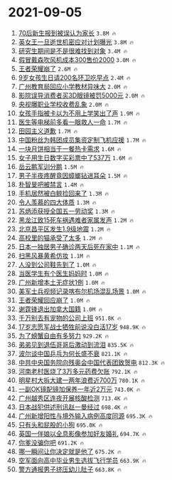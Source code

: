 # 2021-09-05

1. [70后新生报到被误认为家长](https://s.weibo.com/weibo?q=%2370%E5%90%8E%E6%96%B0%E7%94%9F%E6%8A%A5%E5%88%B0%E8%A2%AB%E8%AF%AF%E8%AE%A4%E4%B8%BA%E5%AE%B6%E9%95%BF%23&Refer=top) `3.8M 🔥`
1. [英女王一旦逝世机密应对计划曝光](https://s.weibo.com/weibo?q=%23%E8%8B%B1%E5%A5%B3%E7%8E%8B%E4%B8%80%E6%97%A6%E9%80%9D%E4%B8%96%E6%9C%BA%E5%AF%86%E5%BA%94%E5%AF%B9%E8%AE%A1%E5%88%92%E6%9B%9D%E5%85%89%23&Refer=top) `3.8M 🔥`
1. [研究生期间是不是很难找到对象](https://s.weibo.com/weibo?q=%23%E7%A0%94%E7%A9%B6%E7%94%9F%E6%9C%9F%E9%97%B4%E6%98%AF%E4%B8%8D%E6%98%AF%E5%BE%88%E9%9A%BE%E6%89%BE%E5%88%B0%E5%AF%B9%E8%B1%A1%23&Refer=top) `3.4M 🔥`
1. [假冒戴森吹风机成本300售价2000](https://s.weibo.com/weibo?q=%23%E5%81%87%E5%86%92%E6%88%B4%E6%A3%AE%E5%90%B9%E9%A3%8E%E6%9C%BA%E6%88%90%E6%9C%AC300%E5%94%AE%E4%BB%B72000%23&Refer=top) `3.0M 🔥`
1. [王者荣耀崩了](https://s.weibo.com/weibo?q=%23%E7%8E%8B%E8%80%85%E8%8D%A3%E8%80%80%E5%B4%A9%E4%BA%86%23&Refer=top) `2.6M 🔥`
1. [9岁女孩生日请200名环卫吃早点](https://s.weibo.com/weibo?q=%239%E5%B2%81%E5%A5%B3%E5%AD%A9%E7%94%9F%E6%97%A5%E8%AF%B7200%E5%90%8D%E7%8E%AF%E5%8D%AB%E5%90%83%E6%97%A9%E7%82%B9%23&Refer=top) `2.4M 🔥`
1. [广州教育局回应小学教材异味大](https://s.weibo.com/weibo?q=%23%E5%B9%BF%E5%B7%9E%E6%95%99%E8%82%B2%E5%B1%80%E5%9B%9E%E5%BA%94%E5%B0%8F%E5%AD%A6%E6%95%99%E6%9D%90%E5%BC%82%E5%91%B3%E5%A4%A7%23&Refer=top) `2.0M 🔥`
1. [影院误导消费者买3D眼镜被罚5000元](https://s.weibo.com/weibo?q=%23%E5%BD%B1%E9%99%A2%E8%AF%AF%E5%AF%BC%E6%B6%88%E8%B4%B9%E8%80%85%E4%B9%B03D%E7%9C%BC%E9%95%9C%E8%A2%AB%E7%BD%9A5000%E5%85%83%23&Refer=top) `2.0M 🔥`
1. [央视曝职业学校收费乱象](https://s.weibo.com/weibo?q=%23%E5%A4%AE%E8%A7%86%E6%9B%9D%E8%81%8C%E4%B8%9A%E5%AD%A6%E6%A0%A1%E6%94%B6%E8%B4%B9%E4%B9%B1%E8%B1%A1%23&Refer=top) `2.0M 🔥`
1. [女孩手指被卡以为不用上学笑出了声](https://s.weibo.com/weibo?q=%23%E5%A5%B3%E5%AD%A9%E6%89%8B%E6%8C%87%E8%A2%AB%E5%8D%A1%E4%BB%A5%E4%B8%BA%E4%B8%8D%E7%94%A8%E4%B8%8A%E5%AD%A6%E7%AC%91%E5%87%BA%E4%BA%86%E5%A3%B0%23&Refer=top) `1.9M 🔥`
1. [医生等电梯前多看一眼救人一命](https://s.weibo.com/weibo?q=%23%E5%8C%BB%E7%94%9F%E7%AD%89%E7%94%B5%E6%A2%AF%E5%89%8D%E5%A4%9A%E7%9C%8B%E4%B8%80%E7%9C%BC%E6%95%91%E4%BA%BA%E4%B8%80%E5%91%BD%23&Refer=top) `1.7M 🔥`
1. [田园主义道歉](https://s.weibo.com/weibo?q=%23%E7%94%B0%E5%9B%AD%E4%B8%BB%E4%B9%89%E9%81%93%E6%AD%89%23&Refer=top) `1.7M 🔥`
1. [中国粉丝为韩团成员集资定制飞机应援](https://s.weibo.com/weibo?q=%23%E4%B8%AD%E5%9B%BD%E7%B2%89%E4%B8%9D%E4%B8%BA%E9%9F%A9%E5%9B%A2%E6%88%90%E5%91%98%E9%9B%86%E8%B5%84%E5%AE%9A%E5%88%B6%E9%A3%9E%E6%9C%BA%E5%BA%94%E6%8F%B4%23&Refer=top) `1.7M 🔥`
1. [一块月饼相当于一餐热卡需求](https://s.weibo.com/weibo?q=%23%E4%B8%80%E5%9D%97%E6%9C%88%E9%A5%BC%E7%9B%B8%E5%BD%93%E4%BA%8E%E4%B8%80%E9%A4%90%E7%83%AD%E5%8D%A1%E9%9C%80%E6%B1%82%23&Refer=top) `1.6M 🔥`
1. [女子用生日数字买彩票中了537万](https://s.weibo.com/weibo?q=%23%E5%A5%B3%E5%AD%90%E7%94%A8%E7%94%9F%E6%97%A5%E6%95%B0%E5%AD%97%E4%B9%B0%E5%BD%A9%E7%A5%A8%E4%B8%AD%E4%BA%86537%E4%B8%87%23&Refer=top) `1.6M 🔥`
1. [岳云鹏军训分鹏](https://s.weibo.com/weibo?q=%23%E5%B2%B3%E4%BA%91%E9%B9%8F%E5%86%9B%E8%AE%AD%E5%88%86%E9%B9%8F%23&Refer=top) `1.5M 🔥`
1. [男子半夜疼醒竟因蟑螂钻进耳朵](https://s.weibo.com/weibo?q=%23%E7%94%B7%E5%AD%90%E5%8D%8A%E5%A4%9C%E7%96%BC%E9%86%92%E7%AB%9F%E5%9B%A0%E8%9F%91%E8%9E%82%E9%92%BB%E8%BF%9B%E8%80%B3%E6%9C%B5%23&Refer=top) `1.5M 🔥`
1. [朴智旻吧被禁言](https://s.weibo.com/weibo?q=%23%E6%9C%B4%E6%99%BA%E6%97%BB%E5%90%A7%E8%A2%AB%E7%A6%81%E8%A8%80%23&Refer=top) `1.4M 🔥`
1. [手机居然被白鲸捡回来了](https://s.weibo.com/weibo?q=%23%E6%89%8B%E6%9C%BA%E5%B1%85%E7%84%B6%E8%A2%AB%E7%99%BD%E9%B2%B8%E6%8D%A1%E5%9B%9E%E6%9D%A5%E4%BA%86%23&Refer=top) `1.3M 🔥`
1. [令人羡慕的四大体质](https://s.weibo.com/weibo?q=%23%E4%BB%A4%E4%BA%BA%E7%BE%A1%E6%85%95%E7%9A%84%E5%9B%9B%E5%A4%A7%E4%BD%93%E8%B4%A8%23&Refer=top) `1.3M 🔥`
1. [苏炳添获授全国五一劳动奖](https://s.weibo.com/weibo?q=%23%E8%8B%8F%E7%82%B3%E6%B7%BB%E8%8E%B7%E6%8E%88%E5%85%A8%E5%9B%BD%E4%BA%94%E4%B8%80%E5%8A%B3%E5%8A%A8%E5%A5%96%23&Refer=top) `1.3M 🔥`
1. [黑龙江致15死车祸遇难者家属发声](https://s.weibo.com/weibo?q=%23%E9%BB%91%E9%BE%99%E6%B1%9F%E8%87%B415%E6%AD%BB%E8%BD%A6%E7%A5%B8%E9%81%87%E9%9A%BE%E8%80%85%E5%AE%B6%E5%B1%9E%E5%8F%91%E5%A3%B0%23&Refer=top) `1.2M 🔥`
1. [北京昌平区发生1.9级地震](https://s.weibo.com/weibo?q=%23%E5%8C%97%E4%BA%AC%E6%98%8C%E5%B9%B3%E5%8C%BA%E5%8F%91%E7%94%9F1.9%E7%BA%A7%E5%9C%B0%E9%9C%87%23&Refer=top) `1.2M 🔥`
1. [高校里的猫承受了太多](https://s.weibo.com/weibo?q=%23%E9%AB%98%E6%A0%A1%E9%87%8C%E7%9A%84%E7%8C%AB%E6%89%BF%E5%8F%97%E4%BA%86%E5%A4%AA%E5%A4%9A%23&Refer=top) `1.2M 🔥`
1. [日本一独居男子确诊两天后死在家中](https://s.weibo.com/weibo?q=%23%E6%97%A5%E6%9C%AC%E4%B8%80%E7%8B%AC%E5%B1%85%E7%94%B7%E5%AD%90%E7%A1%AE%E8%AF%8A%E4%B8%A4%E5%A4%A9%E5%90%8E%E6%AD%BB%E5%9C%A8%E5%AE%B6%E4%B8%AD%23&Refer=top) `1.1M 🔥`
1. [扫黑风暴黄希仿妆](https://s.weibo.com/weibo?q=%23%E6%89%AB%E9%BB%91%E9%A3%8E%E6%9A%B4%E9%BB%84%E5%B8%8C%E4%BB%BF%E5%A6%86%23&Refer=top) `1.1M 🔥`
1. [人没到公司鞋先到了](https://s.weibo.com/weibo?q=%23%E4%BA%BA%E6%B2%A1%E5%88%B0%E5%85%AC%E5%8F%B8%E9%9E%8B%E5%85%88%E5%88%B0%E4%BA%86%23&Refer=top) `1.0M 🔥`
1. [当医学生有个医生妈妈时](https://s.weibo.com/weibo?q=%23%E5%BD%93%E5%8C%BB%E5%AD%A6%E7%94%9F%E6%9C%89%E4%B8%AA%E5%8C%BB%E7%94%9F%E5%A6%88%E5%A6%88%E6%97%B6%23&Refer=top) `1.0M 🔥`
1. [广州新增本土无症状1例](https://s.weibo.com/weibo?q=%23%E5%B9%BF%E5%B7%9E%E6%96%B0%E5%A2%9E%E6%9C%AC%E5%9C%9F%E6%97%A0%E7%97%87%E7%8A%B61%E4%BE%8B%23&Refer=top) `1.0M 🔥`
1. [美军士兵视频记录喀布尔机场混乱场景](https://s.weibo.com/weibo?q=%23%E7%BE%8E%E5%86%9B%E5%A3%AB%E5%85%B5%E8%A7%86%E9%A2%91%E8%AE%B0%E5%BD%95%E5%96%80%E5%B8%83%E5%B0%94%E6%9C%BA%E5%9C%BA%E6%B7%B7%E4%B9%B1%E5%9C%BA%E6%99%AF%23&Refer=top) `1.0M 🔥`
1. [王者荣耀回应崩了](https://s.weibo.com/weibo?q=%23%E7%8E%8B%E8%80%85%E8%8D%A3%E8%80%80%E5%9B%9E%E5%BA%94%E5%B4%A9%E4%BA%86%23&Refer=top) `1.0M 🔥`
1. [谢霆锋退出加拿大国籍](https://s.weibo.com/weibo?q=%23%E8%B0%A2%E9%9C%86%E9%94%8B%E9%80%80%E5%87%BA%E5%8A%A0%E6%8B%BF%E5%A4%A7%E5%9B%BD%E7%B1%8D%23&Refer=top) `1.0M 🔥`
1. [千万别去有宠物的公司上班](https://s.weibo.com/weibo?q=%23%E5%8D%83%E4%B8%87%E5%88%AB%E5%8E%BB%E6%9C%89%E5%AE%A0%E7%89%A9%E7%9A%84%E5%85%AC%E5%8F%B8%E4%B8%8A%E7%8F%AD%23&Refer=top) `951.8K 🔥`
1. [17岁志愿军战士牺牲前说没白活17岁](https://s.weibo.com/weibo?q=%2317%E5%B2%81%E5%BF%97%E6%84%BF%E5%86%9B%E6%88%98%E5%A3%AB%E7%89%BA%E7%89%B2%E5%89%8D%E8%AF%B4%E6%B2%A1%E7%99%BD%E6%B4%BB17%E5%B2%81%23&Refer=top) `948.9K 🔥`
1. [为了螃蟹自由有多努力](https://s.weibo.com/weibo?q=%23%E4%B8%BA%E4%BA%86%E8%9E%83%E8%9F%B9%E8%87%AA%E7%94%B1%E6%9C%89%E5%A4%9A%E5%8A%AA%E5%8A%9B%23&Refer=top) `929.2K 🔥`
1. [弟弟见到退伍哥哥后激动到流泪](https://s.weibo.com/weibo?q=%23%E5%BC%9F%E5%BC%9F%E8%A7%81%E5%88%B0%E9%80%80%E4%BC%8D%E5%93%A5%E5%93%A5%E5%90%8E%E6%BF%80%E5%8A%A8%E5%88%B0%E6%B5%81%E6%B3%AA%23&Refer=top) `835.5K 🔥`
1. [波尔谈中国乒乓为何长盛不衰](https://s.weibo.com/weibo?q=%23%E6%B3%A2%E5%B0%94%E8%B0%88%E4%B8%AD%E5%9B%BD%E4%B9%92%E4%B9%93%E4%B8%BA%E4%BD%95%E9%95%BF%E7%9B%9B%E4%B8%8D%E8%A1%B0%23&Refer=top) `821.1K 🔥`
1. [中共中央国务院向残奥会中国代表团致贺电](https://s.weibo.com/weibo?q=%23%E4%B8%AD%E5%85%B1%E4%B8%AD%E5%A4%AE%E5%9B%BD%E5%8A%A1%E9%99%A2%E5%90%91%E6%AE%8B%E5%A5%A5%E4%BC%9A%E4%B8%AD%E5%9B%BD%E4%BB%A3%E8%A1%A8%E5%9B%A2%E8%87%B4%E8%B4%BA%E7%94%B5%23&Refer=top) `812.3K 🔥`
1. [河南老村医烧了3万多元药费欠账](https://s.weibo.com/weibo?q=%23%E6%B2%B3%E5%8D%97%E8%80%81%E6%9D%91%E5%8C%BB%E7%83%A7%E4%BA%863%E4%B8%87%E5%A4%9A%E5%85%83%E8%8D%AF%E8%B4%B9%E6%AC%A0%E8%B4%A6%23&Refer=top) `792.1K 🔥`
1. [明星村大拆大建一两年浪费近700万](https://s.weibo.com/weibo?q=%23%E6%98%8E%E6%98%9F%E6%9D%91%E5%A4%A7%E6%8B%86%E5%A4%A7%E5%BB%BA%E4%B8%80%E4%B8%A4%E5%B9%B4%E6%B5%AA%E8%B4%B9%E8%BF%91700%E4%B8%87%23&Refer=top) `780.1K 🔥`
1. [一副OK镜配镜加保养一年近2万元](https://s.weibo.com/weibo?q=%23%E4%B8%80%E5%89%AFOK%E9%95%9C%E9%85%8D%E9%95%9C%E5%8A%A0%E4%BF%9D%E5%85%BB%E4%B8%80%E5%B9%B4%E8%BF%912%E4%B8%87%E5%85%83%23&Refer=top) `743.0K 🔥`
1. [广州越秀区连夜开展核酸检测](https://s.weibo.com/weibo?q=%23%E5%B9%BF%E5%B7%9E%E8%B6%8A%E7%A7%80%E5%8C%BA%E8%BF%9E%E5%A4%9C%E5%BC%80%E5%B1%95%E6%A0%B8%E9%85%B8%E6%A3%80%E6%B5%8B%23&Refer=top) `713.4K 🔥`
1. [日本战犯供述刑讯赵一曼经过](https://s.weibo.com/weibo?q=%23%E6%97%A5%E6%9C%AC%E6%88%98%E7%8A%AF%E4%BE%9B%E8%BF%B0%E5%88%91%E8%AE%AF%E8%B5%B5%E4%B8%80%E6%9B%BC%E7%BB%8F%E8%BF%87%23&Refer=top) `698.4K 🔥`
1. [广州新增阳性与境外输入病例高度同源](https://s.weibo.com/weibo?q=%23%E5%B9%BF%E5%B7%9E%E6%96%B0%E5%A2%9E%E9%98%B3%E6%80%A7%E4%B8%8E%E5%A2%83%E5%A4%96%E8%BE%93%E5%85%A5%E7%97%85%E4%BE%8B%E9%AB%98%E5%BA%A6%E5%90%8C%E6%BA%90%23&Refer=top) `695.3K 🔥`
1. [只有头和屁股的小狗](https://s.weibo.com/weibo?q=%23%E5%8F%AA%E6%9C%89%E5%A4%B4%E5%92%8C%E5%B1%81%E8%82%A1%E7%9A%84%E5%B0%8F%E7%8B%97%23&Refer=top) `695.0K 🔥`
1. [英国一伴娘以全息影像参加好友婚礼](https://s.weibo.com/weibo?q=%23%E8%8B%B1%E5%9B%BD%E4%B8%80%E4%BC%B4%E5%A8%98%E4%BB%A5%E5%85%A8%E6%81%AF%E5%BD%B1%E5%83%8F%E5%8F%82%E5%8A%A0%E5%A5%BD%E5%8F%8B%E5%A9%9A%E7%A4%BC%23&Refer=top) `694.7K 🔥`
1. [你爹没骗你吧](https://s.weibo.com/weibo?q=%23%E4%BD%A0%E7%88%B9%E6%B2%A1%E9%AA%97%E4%BD%A0%E5%90%A7%23&Refer=top) `691.2K 🔥`
1. [哪一瞬间让你决定就是他了](https://s.weibo.com/weibo?q=%23%E5%93%AA%E4%B8%80%E7%9E%AC%E9%97%B4%E8%AE%A9%E4%BD%A0%E5%86%B3%E5%AE%9A%E5%B0%B1%E6%98%AF%E4%BB%96%E4%BA%86%23&Refer=top) `675.2K 🔥`
1. [空军面向高中毕业男生选拔飞行学员](https://s.weibo.com/weibo?q=%23%E7%A9%BA%E5%86%9B%E9%9D%A2%E5%90%91%E9%AB%98%E4%B8%AD%E6%AF%95%E4%B8%9A%E7%94%B7%E7%94%9F%E9%80%89%E6%8B%94%E9%A3%9E%E8%A1%8C%E5%AD%A6%E5%91%98%23&Refer=top) `663.9K 🔥`
1. [警方通报男子挤压幼儿肚子](https://s.weibo.com/weibo?q=%23%E8%AD%A6%E6%96%B9%E9%80%9A%E6%8A%A5%E7%94%B7%E5%AD%90%E6%8C%A4%E5%8E%8B%E5%B9%BC%E5%84%BF%E8%82%9A%E5%AD%90%23&Refer=top) `663.8K 🔥`
